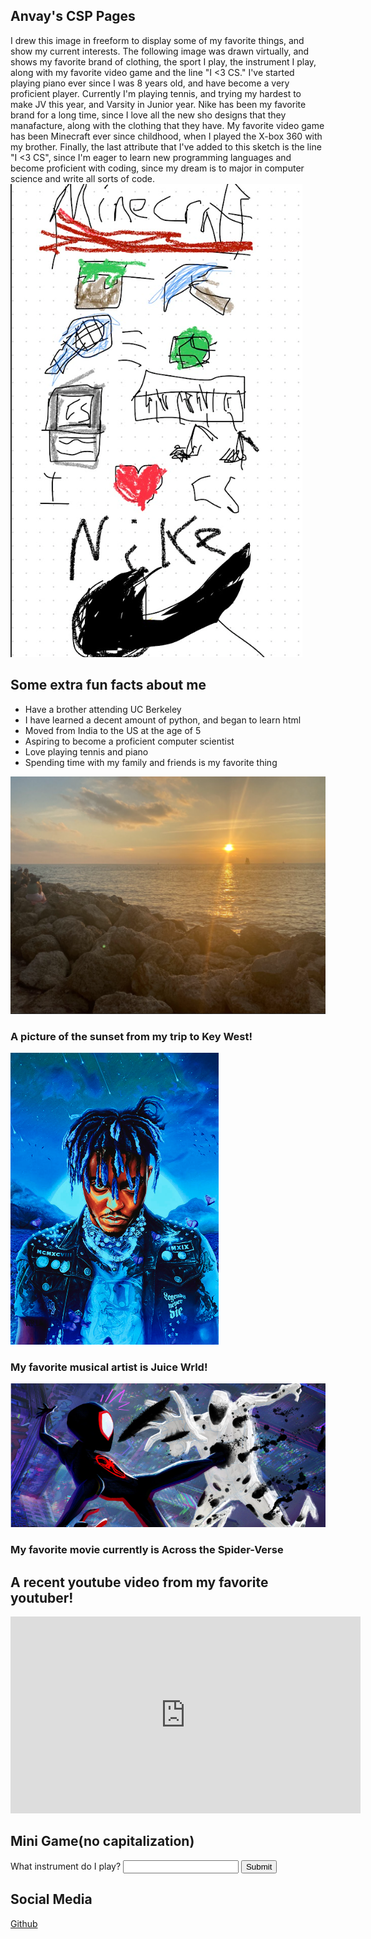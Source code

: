 
## Anvay's CSP Pages

I drew this image in freeform to display some of my favorite things, and show my current interests. The following image was drawn virtually, and shows my favorite brand of clothing, the sport I play, the instrument I play, along with my favorite video game and the line "I <3 CS." I've started playing piano ever since I was 8 years old, and have become a very proficient player. Currently I'm playing tennis, and trying my hardest to make JV this year, and Varsity in Junior year. Nike has been my favorite brand for a long time, since I love all the new sho designs that they manafacture, along with the clothing that they have. My favorite video game has been Minecraft ever since childhood, when I played the X-box 360 with my brother. Finally, the last attribute that I've added to this sketch is the line "I <3 CS", since I'm eager to learn new programming languages and become proficient with coding, since my dream is to major in computer science and write all sorts of code.
![](images/freeformpic.png)


## Some extra fun facts about me

- Have a brother attending UC Berkeley
- I have learned a decent amount of python, and began to learn html
- Moved from India to the US at the age of 5
- Aspiring to become a proficient computer scientist
- Love playing tennis and piano
- Spending time with my family and friends is my favorite thing

![Key West](images/KeyWest.png)

### A picture of the sunset from my trip to Key West!

![Juice Wrld](images/Juicewrld.png)
### My favorite musical artist is Juice Wrld!

![Spiderverse](images/spiderverse.png)
### My favorite movie currently is Across the Spider-Verse

## A recent youtube video from my favorite youtuber!

<iframe width="560" height="315" src="https://www.youtube.com/embed/meqTnHzXZus?si=JfYCbPSvWmB0es9a" title="YouTube video player" frameborder="0" allow="accelerometer; autoplay; clipboard-write; encrypted-media; gyroscope; picture-in-picture; web-share" allowfullscreen></iframe>

## Mini Game(no capitalization)

<div>
<script>
    var question = 1
        function checkInput() {
            var userInput = document.getElementById("userInput").value;
            if (userInput == "piano" && question == 1) {
                document.getElementById("questionLabel").textContent = "What sport do I play"
                document.getElementById("userInput").value = ""
                question = question + 1
            }
            if (userInput == "tennis" && question == 2) {
                document.getElementById("questionLabel").textContent = "What do I want to major in?"
                document.getElementById("userInput").value = ""
                question = question + 1
                }
             if (userInput == "computer science" && question == 3) {
                alert("Success")
                }
        }
    </script>
    <label id = "questionLabel" for="userInput">What instrument do I play?</label>
    <input type="text" id="userInput">
    <button onclick="checkInput()">Submit</button>
</div> 


## Social Media

[Github](https://github.com/AnvayYadav)